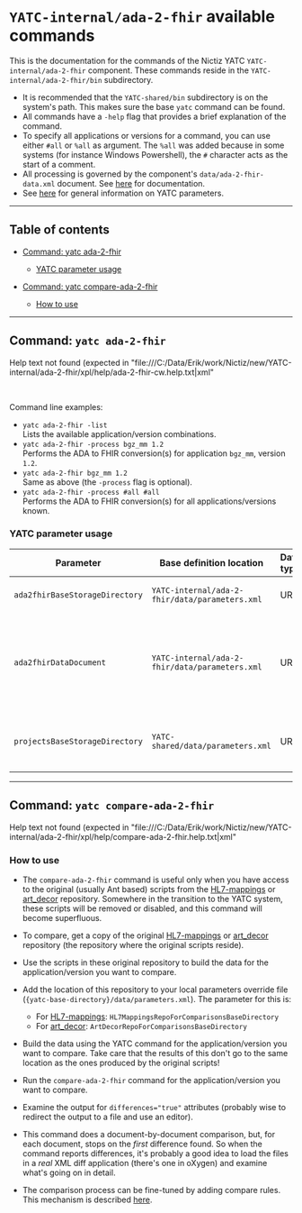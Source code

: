 # `YATC-internal/ada-2-fhir` available commands

This is the documentation for the commands of the Nictiz YATC `YATC-internal/ada-2-fhir` component. These commands reside in the `YATC-internal/ada-2-fhir/bin` subdirectory.

* It is recommended that the `YATC-shared/bin` subdirectory is on the system's path. This makes sure the base `yatc` command can be found.
* All commands have a `-help` flag that provides a brief explanation of the command. 
* To specify all applications or versions for a command, you can use either  `#all` or `%all` as argument. The `%all` was added because in some systems (for instance Windows Powershell), the `#` character acts as the start of a comment.
* All processing is governed by the component's `data/ada-2-fhir-data.xml` document. See [here](data-format-reference.md) for documentation.
* See [here](../../../YATC-shared/doc/parameters-system.md) for general information on YATC parameters.

-----

## Table of contents

* [Command: yatc ada-2-fhir](#section-anchor-1)
  * [YATC parameter usage](#section-anchor-1-1)

* [Command: yatc compare-ada-2-fhir](#section-anchor-2)
  * [How to use](#section-anchor-2-1)


-----

## <a name="section-anchor-1"/>Command: `yatc ada-2-fhir`

Help text not found (expected in "file:///C:/Data/Erik/work/Nictiz/new/YATC-internal/ada-2-fhir/xpl/help/ada-2-fhir-cw.help.txt|xml"

 

Command line examples:

* `yatc ada-2-fhir -list`<br/>Lists the available application/version combinations.
* `yatc ada-2-fhir -process bgz_mm 1.2`<br/>Performs the ADA to FHIR conversion(s) for application `bgz_mm`, version `1.2`.
* `yatc ada-2-fhir bgz_mm 1.2`<br/>Same as above (the `-process` flag is optional).
* `yatc ada-2-fhir -process #all #all`<br/>Performs the ADA to FHIR conversion(s) for all applications/versions known.

### <a name="section-anchor-1-1"/>YATC parameter usage

| Parameter | Base definition location | Data type | Usage | 
| ----- | ----- | ----- | ----- | 
| `ada2fhirBaseStorageDirectory` | `YATC-internal/ada-2-fhir/data/parameters.xml` | URI | The base location for storing the results. | 
| `ada2fhirDataDocument` | `YATC-internal/ada-2-fhir/data/parameters.xml` | URI | The document with the application/version action definitions. Usually points to `YATC-internal/ada-2-fhir/data/ada-2-fhir-data.xml`. | 
| `projectsBaseStorageDirectory` | `YATC-shared/data/parameters.xml` | URI | The base location where project information is stored. Used for copying schemas. | 

-----

## <a name="section-anchor-2"/>Command: `yatc compare-ada-2-fhir`

Help text not found (expected in "file:///C:/Data/Erik/work/Nictiz/new/YATC-internal/ada-2-fhir/xpl/help/compare-ada-2-fhir.help.txt|xml"

### <a name="section-anchor-2-1"/>How to use

* The `compare-ada-2-fhir` command is useful only when you have access to the original (usually Ant based) scripts from the [HL7-mappings](https://github.com/Nictiz/HL7-mappings) or [art_decor](https://github.com/Nictiz/art_decor) repository. Somewhere in the transition to the YATC system, these scripts will be removed or disabled, and this command will become superfluous.
* To compare, get a copy of the original [HL7-mappings](https://github.com/Nictiz/HL7-mappings) or [art_decor](https://github.com/Nictiz/art_decor) repository (the repository where the original scripts reside). 
* Use the scripts in these original repository to build the data for the application/version you want to compare.
* Add the location of this repository to your local parameters override file (`{yatc-base-directory}/data/parameters.xml`). The parameter for this is:
  * For [HL7-mappings](https://github.com/Nictiz/HL7-mappings): `HL7MappingsRepoForComparisonsBaseDirectory`
  * For [art_decor](https://github.com/Nictiz/art_decor): `ArtDecorRepoForComparisonsBaseDirectory`

* Build the data using the YATC command for the application/version you want to compare. Take care that the results of this don't go to the same location as the ones produced by the original scripts!
* Run the `compare-ada-2-fhir` command for the application/version you want to compare.
* Examine the output for `differences="true"` attributes (probably wise to redirect the output to a file and use an editor).
* This command does a document-by-document comparison, but, for each document, stops on the *first* difference found. So when the command reports differences, it's probably a good idea to load the files in a *real* XML diff application (there's one in oXygen) and examine what's going on in detail.
* The comparison process can be fine-tuned by adding compare rules. This mechanism is described [here](../../../YATC-shared/doc/compare-rules.md).

